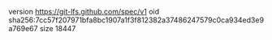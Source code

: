 version https://git-lfs.github.com/spec/v1
oid sha256:7cc57f207971bfa8bc1907a1f3f812382a37486247579c0ca934ed3e9a769e67
size 18447
